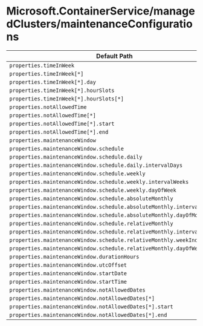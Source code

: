 # Microsoft.ContainerService/managedClusters/maintenanceConfigurations

| Default Path | Alias |
|---|---|
| `properties.timeInWeek` | `Microsoft.ContainerService/managedClusters/maintenanceConfigurations/timeInWeek` |
| `properties.timeInWeek[*]` | `Microsoft.ContainerService/managedClusters/maintenanceConfigurations/timeInWeek[*]` |
| `properties.timeInWeek[*].day` | `Microsoft.ContainerService/managedClusters/maintenanceConfigurations/timeInWeek[*].day` |
| `properties.timeInWeek[*].hourSlots` | `Microsoft.ContainerService/managedClusters/maintenanceConfigurations/timeInWeek[*].hourSlots` |
| `properties.timeInWeek[*].hourSlots[*]` | `Microsoft.ContainerService/managedClusters/maintenanceConfigurations/timeInWeek[*].hourSlots[*]` |
| `properties.notAllowedTime` | `Microsoft.ContainerService/managedClusters/maintenanceConfigurations/notAllowedTime` |
| `properties.notAllowedTime[*]` | `Microsoft.ContainerService/managedClusters/maintenanceConfigurations/notAllowedTime[*]` |
| `properties.notAllowedTime[*].start` | `Microsoft.ContainerService/managedClusters/maintenanceConfigurations/notAllowedTime[*].start` |
| `properties.notAllowedTime[*].end` | `Microsoft.ContainerService/managedClusters/maintenanceConfigurations/notAllowedTime[*].end` |
| `properties.maintenanceWindow` | `Microsoft.ContainerService/managedClusters/maintenanceConfigurations/maintenanceWindow` |
| `properties.maintenanceWindow.schedule` | `Microsoft.ContainerService/managedClusters/maintenanceConfigurations/maintenanceWindow.schedule` |
| `properties.maintenanceWindow.schedule.daily` | `Microsoft.ContainerService/managedClusters/maintenanceConfigurations/maintenanceWindow.schedule.daily` |
| `properties.maintenanceWindow.schedule.daily.intervalDays` | `Microsoft.ContainerService/managedClusters/maintenanceConfigurations/maintenanceWindow.schedule.daily.intervalDays` |
| `properties.maintenanceWindow.schedule.weekly` | `Microsoft.ContainerService/managedClusters/maintenanceConfigurations/maintenanceWindow.schedule.weekly` |
| `properties.maintenanceWindow.schedule.weekly.intervalWeeks` | `Microsoft.ContainerService/managedClusters/maintenanceConfigurations/maintenanceWindow.schedule.weekly.intervalWeeks` |
| `properties.maintenanceWindow.schedule.weekly.dayOfWeek` | `Microsoft.ContainerService/managedClusters/maintenanceConfigurations/maintenanceWindow.schedule.weekly.dayOfWeek` |
| `properties.maintenanceWindow.schedule.absoluteMonthly` | `Microsoft.ContainerService/managedClusters/maintenanceConfigurations/maintenanceWindow.schedule.absoluteMonthly` |
| `properties.maintenanceWindow.schedule.absoluteMonthly.intervalMonths` | `Microsoft.ContainerService/managedClusters/maintenanceConfigurations/maintenanceWindow.schedule.absoluteMonthly.intervalMonths` |
| `properties.maintenanceWindow.schedule.absoluteMonthly.dayOfMonth` | `Microsoft.ContainerService/managedClusters/maintenanceConfigurations/maintenanceWindow.schedule.absoluteMonthly.dayOfMonth` |
| `properties.maintenanceWindow.schedule.relativeMonthly` | `Microsoft.ContainerService/managedClusters/maintenanceConfigurations/maintenanceWindow.schedule.relativeMonthly` |
| `properties.maintenanceWindow.schedule.relativeMonthly.intervalMonths` | `Microsoft.ContainerService/managedClusters/maintenanceConfigurations/maintenanceWindow.schedule.relativeMonthly.intervalMonths` |
| `properties.maintenanceWindow.schedule.relativeMonthly.weekIndex` | `Microsoft.ContainerService/managedClusters/maintenanceConfigurations/maintenanceWindow.schedule.relativeMonthly.weekIndex` |
| `properties.maintenanceWindow.schedule.relativeMonthly.dayOfWeek` | `Microsoft.ContainerService/managedClusters/maintenanceConfigurations/maintenanceWindow.schedule.relativeMonthly.dayOfWeek` |
| `properties.maintenanceWindow.durationHours` | `Microsoft.ContainerService/managedClusters/maintenanceConfigurations/maintenanceWindow.durationHours` |
| `properties.maintenanceWindow.utcOffset` | `Microsoft.ContainerService/managedClusters/maintenanceConfigurations/maintenanceWindow.utcOffset` |
| `properties.maintenanceWindow.startDate` | `Microsoft.ContainerService/managedClusters/maintenanceConfigurations/maintenanceWindow.startDate` |
| `properties.maintenanceWindow.startTime` | `Microsoft.ContainerService/managedClusters/maintenanceConfigurations/maintenanceWindow.startTime` |
| `properties.maintenanceWindow.notAllowedDates` | `Microsoft.ContainerService/managedClusters/maintenanceConfigurations/maintenanceWindow.notAllowedDates` |
| `properties.maintenanceWindow.notAllowedDates[*]` | `Microsoft.ContainerService/managedClusters/maintenanceConfigurations/maintenanceWindow.notAllowedDates[*]` |
| `properties.maintenanceWindow.notAllowedDates[*].start` | `Microsoft.ContainerService/managedClusters/maintenanceConfigurations/maintenanceWindow.notAllowedDates[*].start` |
| `properties.maintenanceWindow.notAllowedDates[*].end` | `Microsoft.ContainerService/managedClusters/maintenanceConfigurations/maintenanceWindow.notAllowedDates[*].end` |

